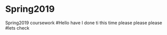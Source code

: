 # Spring2019
Spring2019 coursework
#Hello have I done ti this time please please please
#lets check

